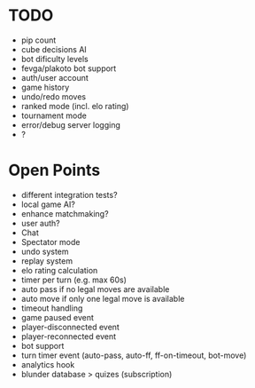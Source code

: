 # TODO
- pip count
- cube decisions AI
- bot dificulty levels
- fevga/plakoto bot support
- auth/user account
- game history
- undo/redo moves
- ranked mode (incl. elo rating)
- tournament mode
- error/debug server logging
- ?

# Open Points
- different integration tests?
- local game AI?
- enhance matchmaking?
- user auth?
- Chat
- Spectator mode
- undo system
- replay system
- elo rating calculation
- timer per turn (e.g. max 60s)
- auto pass if no legal moves are available
- auto move if only one legal move is available
- timeout handling
- game paused event
- player-disconnected event
- player-reconnected event
- bot support
- turn timer event (auto-pass, auto-ff, ff-on-timeout, bot-move)
- analytics hook
- blunder database > quizes (subscription)
